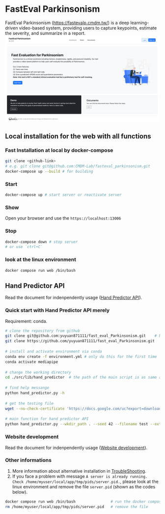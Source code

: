 # FastEval Parkinsonism
FastEval Parkinsonism
(https://fastevalp.cmdm.tw/) is a deep learning-driven video-based system, providing
users to capture keypoints, estimate the severity, and summarize in a report.
![cover_image](./imgs/cover.png)


## Local installation for the web with all functions
### Fast Installation at local by docker-compose
```bash
git clone <github-link>
# e.g. git clone git@github.com:CMDM-Lab/fasteval_parkinsonism.git
docker-compose up --build # for building
```

### Start
```bash
docker-compose up # start server or reactivate server
```

### Show
Open your browser and use the `https://localhost:13006`

### Stop
```bash
docker-compose down # stop server
# or use `ctrl+C`
```

### look at the linux environment
```bash
docker compose run web /bin/bash
```

## Hand Predictor API
Read the document for indenpendently usage ([Hand Predictor API](./src/lib/hand_predictor)).

### Quick start with Hand Predictor API merely
Requirement: conda.  
```bash
# clone the repository from github
git clone git@github.com:yuyuan871111/fast_eval_Parkinsonism.git    # by ssh
git clone https://github.com/yuyuan871111/fast_eval_Parkinsonism.git    # by html

# install and activate environment via conda
conda env create -f environment.yml # only do this for the first time
conda activate mediapipe

# change the working directory
cd ./src/lib/hand_predictor  # the path of the main script is as same as hand_predictor's README file

# find help messange
python hand_predictor.py -h

# get the testing file
wget --no-check-certificate 'https://docs.google.com/uc?export=download&id=1Jf9178R_U97Osu12cVudJvFQehtDI3U7' -O test.MOV

# main function for hand predictor API
python hand_predictor.py --wkdir_path . --seed 42 --filename test --ext MOV --hand_LR Left --hand_pos 1 --input_root_path . --output_root_path sample_output --mode single
```


### Website development  
Read the document for indenpendently usage ([Website development](./src)).  


### Other informations
1. More information about alternative installation in [TroubleShooting](./TroubleShooting.md).  
2. If you face a problem with message `A server is already running. Check /home/myuser/local/app/tmp/pids/server.pid.`, please look at the linux environment and remove the file `server.pid` (shown as the codes below).  
```bash
docker compose run web /bin/bash                # run the docker compose environment
rm /home/myuser/local/app/tmp/pids/server.pid   # remove the file
```
